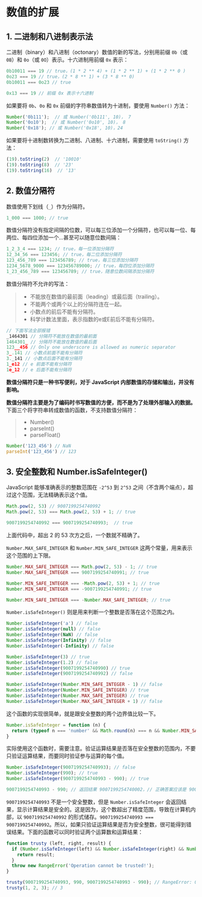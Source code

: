# 数值的扩展

## 1. 二进制和八进制表示法

二进制（binary）和八进制（octonary）数值的新的写法，分别用前缀 `0b`（或 `0B`）和 `0o`（或 `0O`）表示。十六进制用前缀 `0x` 表示：

```javascript
0b10011 === 19 // true，(1 * 2 ** 4) + (1 * 2 ** 1) + (1 * 2 ** 0 )
0o23 === 19 // true，(2 * 8 ** 1) + (3 * 8 ** 0)
0b10011 === 0o23 // true

0x13 === 19 // 前缀 0x 表示十六进制
```

如果要将 `0b`、`0o` 和 `0x` 前缀的字符串数值转为十进制，要使用 `Number()` 方法：

```javascript
Number('0b111');  // 或 Number('0b111', 10)， 7
Number('0o10');  // 或 Number('0o10', 10)， 8
Number('0x18'); // 或 Number('0x18', 10)，24
```

如果要将十进制数转换为二进制、八进制、十六进制，需要使用 `toString()` 方法：

```javascript
(19).toString(2)  // '10010'
(19).toString(8)  // '23'
(19).toString(16)  // '13'
```

## 2. 数值分隔符

数值使用下划线（`_`）作为分隔符。

```javascript
1_000 === 1000; // true
```

数值分隔符没有指定间隔的位数，可以每三位添加一个分隔符，也可以每一位、每两位、每四位添加一个...甚至可以随意位数间隔：

```javascript
1_2_3_4 === 1234; // true，每一位添加分隔符
12_34_56 === 123456; // true，每二位添加分隔符
123_456_789 === 123456789; // true，每三位添加分隔符
1234_5678_9000 === 123456789000; // true，每四位添加分隔符
1_23_456_789 === 123456789; // true，随意位数间隔添加分隔符
```

数值分隔符不允许的写法：

> - 不能放在数值的最前面（leading）或最后面（trailing）。
> - 不能两个或两个以上的分隔符连在一起。
> - 小数点的前后不能有分隔符。
> - 科学计数法里面，表示指数的e或E前后不能有分隔符。

```javascript
// 下面写法全部报错
_1464301 // 分隔符不能放在数值的最前面
1464301_ // 分隔符不能放在数值的最后面
123__456 // Only one underscore is allowed as numeric separator
3_.141 // 小数点前面不能有分隔符
3._141 // 小数点后面不能有分隔符
1_e12 // e 前面不能有分隔符
1e_12 // e 后面不能有分隔符
```

**数值分隔符只是一种书写便利，对于 JavaScript 内部数值的存储和输出，并没有影响。**

**数值分隔符主要是为了编码时书写数值的方便，而不是为了处理外部输入的数据。** 下面三个将字符串转成数值的函数，不支持数值分隔符：

> - Number()
> - parseInt()
> - parseFloat()

```javascript
Number('123_456') // NaN
parseInt('123_456') // 123
```

## 3. 安全整数和 Number.isSafeInteger()

JavaScript 能够准确表示的整数范围在 `-2^53` 到 `2^53` 之间（不含两个端点），超过这个范围，无法精确表示这个值。

```javascript
Math.pow(2, 53) // 9007199254740992
Math.pow(2, 53) === Math.pow(2, 53) + 1; // true

9007199254740992 === 9007199254740993;  // true
```

上面代码中，超出 2 的 53 次方之后，一个数就不精确了。

`Number.MAX_SAFE_INTEGER` 和 `Number.MIN_SAFE_INTEGER` 这两个常量，用来表示这个范围的上下限。

```javascript
Number.MAX_SAFE_INTEGER === Math.pow(2, 53) - 1; // true
Number.MAX_SAFE_INTEGER === 9007199254740991; // true

Number.MIN_SAFE_INTEGER === -Math.pow(2, 53) + 1; // true
Number.MIN_SAFE_INTEGER === -9007199254740991; // true

Number.MIN_SAFE_INTEGER === -Number.MAX_SAFE_INTEGER; // true
```

`Number.isSafeInteger()` 则是用来判断一个整数是否落在这个范围之内。

```javascript
Number.isSafeInteger('a') // false
Number.isSafeInteger(null) // false
Number.isSafeInteger(NaN) // false
Number.isSafeInteger(Infinity) // false
Number.isSafeInteger(-Infinity) // false

Number.isSafeInteger(3) // true
Number.isSafeInteger(1.2) // false
Number.isSafeInteger(9007199254740990) // true
Number.isSafeInteger(9007199254740992) // false

Number.isSafeInteger(Number.MIN_SAFE_INTEGER - 1) // false
Number.isSafeInteger(Number.MIN_SAFE_INTEGER) // true
Number.isSafeInteger(Number.MAX_SAFE_INTEGER) // true
Number.isSafeInteger(Number.MAX_SAFE_INTEGER + 1) // false
```

这个函数的实现很简单，就是跟安全整数的两个边界值比较一下。

```javascript
Number.isSafeInteger = function (n) {
  return (typeof n === 'number' && Math.round(n) === n && Number.MIN_SAFE_INTEGER <= n && n <= Number.MAX_SAFE_INTEGER);
}
```

实际使用这个函数时，需要注意。验证运算结果是否落在安全整数的范围内，不要只验证运算结果，而要同时验证参与运算的每个值。

```javascript
Number.isSafeInteger(9007199254740993); // false
Number.isSafeInteger(990); // true
Number.isSafeInteger(9007199254740993 - 990); // true

9007199254740993 - 990; // 返回结果 9007199254740002，// 正确答案应该是 9007199254740003
```

`9007199254740993` 不是一个安全整数，但是 `Number.isSafeInteger` 会返回结果，显示计算结果是安全的。这是因为，这个数超出了精度范围，导致在计算机内部，以 `9007199254740992` 的形式储存。`9007199254740993 === 9007199254740992`。所以，如果只验证运算结果是否为安全整数，很可能得到错误结果。下面的函数可以同时验证两个运算数和运算结果：

```javascript
function trusty (left, right, result) {
  if (Number.isSafeInteger(left) && Number.isSafeInteger(right) && Number.isSafeInteger(result)) {
    return result;
  }
  throw new RangeError('Operation cannot be trusted!');
}

trusty(9007199254740993, 990, 9007199254740993 - 990); // RangeError: Operation cannot be trusted!
trusty(1, 2, 3); // 3
```
